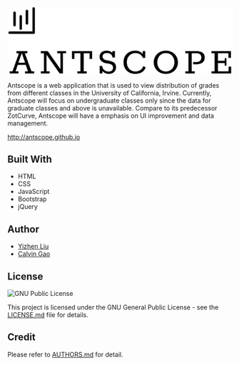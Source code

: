 ![](images/logo_readme.svg)

Antscope is a web application that is used to view distribution of grades from different classes in the University of California, Irvine. Currently, Antscope will focus on undergraduate classes only since the data for graduate classes and above is unavailable. Compare to its predecessor ZotCurve, Antscope will have a emphasis on UI improvement and data management. 

http://antscope.github.io

## Built With
* HTML
* CSS
* JavaScript
* Bootstrap
* jQuery

## Author
* [Yizhen Liu](https://github.com/imliuyzh)
* [Calvin Gao](https://github.com/calvin-gao)

## License
![](https://www.gnu.org/graphics/gplv3-or-later.svg "GNU Public License")

This project is licensed under the GNU General Public License - see the [LICENSE.md](LICENSE) file for details.

## Credit
Please refer to [AUTHORS.md](AUTHORS.md) for detail.
